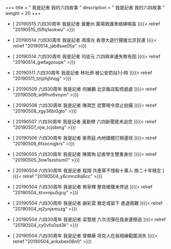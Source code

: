 +++
title = "   我是記者 我的六四故事 "
description = "   我是記者 我的六四故事   "
weight = 20
+++



* [ 20190515  六四30周年 我是記者 黃慶州 廣場救護車絡繹鳴笛  ]({{< relref "20190515_t5ffq1eokwu" >}})


* [ 20190514  六四30周年 我是記者 馮偉光 香港大遊行聲援北京民運  ]({{< relref "20190514_jab8sxe0fjs" >}})


* [ 20190514  六四30周年 我是記者 司徒元 六四與傘運失敗有因  ]({{< relref "20190514_gwfagzoupk" >}})


* [ 20190511  六四30周年 我是記者 林社炳 被公安罰站1小時  ]({{< relref "20190511_tzijzhjhhqg" >}})


* [ 20190509  六四30周年 我是記者 何展鵬 北京飯店監控處處  ]({{< relref "20190509_w9fhvi6vnym" >}})


* [ 20190508  六四30周年 我是記者 陳潤芝 武警喝令禁止拍攝  ]({{< relref "20190508_xgy36bi0gto" >}})


* [ 20190507  六四30周年 我是記者 黃勤帶 六四新聞尾未追完  ]({{< relref "20190507_njw_tcjobmg" >}})


* [ 20190506  六四30周年 我是記者 麥燕庭 內地媒體打擦邊球  ]({{< relref "20190506_6fxxcnqjkrs" >}})


* [ 20190505  六四30周年 我是記者 陳寶珣 記者學生雙重身份  ]({{< relref "20190505_3ow1sxxhsm0" >}})


* [ 20190504  六四30周年 我是記者 程翔 共產黨不惜殺十萬人 換二十年穩定  ]({{< relref "20190504_y6cmnz8q6cc" >}})


* [ 20190504  六四30周年 我是記者 勞家輝 整夜槍聲未停過  ]({{< relref "20190504_ktvvnpu5guy" >}})


* [ 20190504  六四30周年 我是記者 謝彩雲 撤走或留下 進退兩難  ]({{< relref "20190504_ej2ynjsmuzg" >}})


* [ 20190504  六四30周年 我是記者 梁慧珉 六次流彈在我身邊擦過  ]({{< relref "20190504_cy0vfu0sd3k" >}})


* [ 20190504  六四30周年 我是記者 曾顯華 坦克人在我視線範圍消失  ]({{< relref "20190504_ankxbex06n0" >}})

